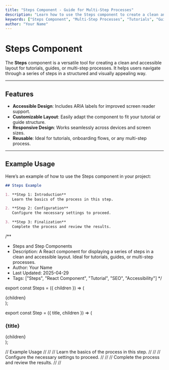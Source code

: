 ```yaml
---
title: "Steps Component - Guide for Multi-Step Processes"
description: "Learn how to use the Steps component to create a clean and accessible layout for tutorials, guides, or multi-step processes. Perfect for enhancing user experience."
keywords: ["Steps Component", "Multi-Step Processes", "Tutorials", "Guides", "Accessibility", "Responsive Design"]
author: "Your Name"
---
```


# Steps Component

The **Steps** component is a versatile tool for creating a clean and accessible layout for tutorials, guides, or multi-step processes. It helps users navigate through a series of steps in a structured and visually appealing way.

---

## Features

- **Accessible Design**: Includes ARIA labels for improved screen reader support.  
- **Customizable Layout**: Easily adapt the component to fit your tutorial or guide structure.  
- **Responsive Design**: Works seamlessly across devices and screen sizes.  
- **Reusable**: Ideal for tutorials, onboarding flows, or any multi-step process.

---

## Example Usage

Here’s an example of how to use the Steps component in your project:

```markdown
## Steps Example

1. **Step 1: Introduction**  
   Learn the basics of the process in this step.

2. **Step 2: Configuration**  
   Configure the necessary settings to proceed.

3. **Step 3: Finalization**  
   Complete the process and review the results.
```

/**
 * Steps and Step Components
 * Description: A React component for displaying a series of steps in a clean and accessible layout. Ideal for tutorials, guides, or multi-step processes.
 * Author: Your Name
 * Last Updated: 2025-04-29
 * Tags: ["Steps", "React Component", "Tutorial", "SEO", "Accessibility"]
 */

export const Steps = ({ children }) => (
  <div className="space-y-6" aria-label="Steps Container">
    {children}
  </div>
);

export const Step = ({ title, children }) => (
  <div className="bg-white p-6 rounded-lg shadow-sm">
    <h3 className="text-xl font-bold mb-4" aria-label={`Step: ${title}`}>
      {title}
    </h3>
    <div className="text-gray-700">{children}</div>
  </div>
);

// Example Usage
// <Steps>
//   <Step title="Step 1: Introduction">
//     Learn the basics of the process in this step.
//   </Step>
//   <Step title="Step 2: Configuration">
//     Configure the necessary settings to proceed.
//   </Step>
//   <Step title="Step 3: Finalization">
//     Complete the process and review the results.
//   </Step>
// </Steps>